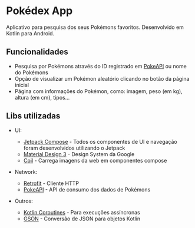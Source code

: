 # Pokédex App

Aplicativo para pesquisa dos seus Pokémons favoritos.
Desenvolvido em Kotlin para Android.



## Funcionalidades

- Pesquisa por Pokémons através do ID registrado em [PokeAPI](https://pokeapi.co/) ou nome do Pokémons
- Opção de visualizar um Pokémon aleatório clicando no botão da página inicial
- Página com informações do Pokémon, como: imagem, peso (em kg), altura (em cm), tipos...
## Libs utilizadas

* UI: 
    * [Jetpack Compose](https://developer.android.com/jetpack/compose) - Todos os componentes de UI e navegação foram desenvolvidos utilizando o Jetpack
    * [Material Design 3](https://m3.material.io/) - Design System da Google
    * [Coil](https://coil-kt.github.io/coil/compose/) - Carrega imagens da web em componentes compose

* Network:
    * [Retrofit](https://square.github.io/retrofit/) - Cliente HTTP
    * [PokeAPI](https://pokeapi.co/) - API de consumo dos dados de Pokémons

* Outros:
    * [Kotlin Coroutines](https://developer.android.com/kotlin/coroutines) - Para execuções assíncronas
    * [GSON](https://github.com/square/retrofit/tree/master/retrofit-converters/gson) - Conversão de JSON para objetos Kotlin
